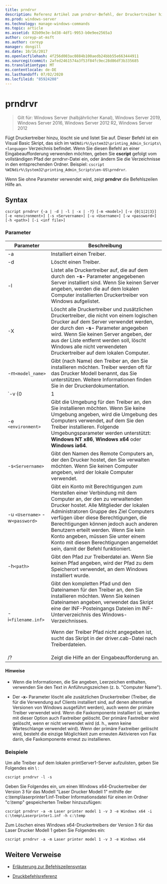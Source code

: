 ```yaml
---
title: prndrvr
description: Referenz Artikel zum prndrvr-Befehl, der Druckertreiber hinzufügt, löscht und auflistet.
ms.prod: windows-server
ms.technology: manage-windows-commands
ms.topic: article
ms.assetid: 82b09e3e-bd38-4df1-9953-b0e9ee2565a3
author: coreyp-at-msft
ms.author: coreyp
manager: dongill
ms.date: 10/16/2017
ms.openlocfilehash: 4f256d003ac0884b100aedb24bbb55e663444911
ms.sourcegitcommit: 2afed2461574a3f53f84fc9ec28d86df3b335685
ms.translationtype: MT
ms.contentlocale: de-DE
ms.lasthandoff: 07/02/2020
ms.locfileid: "85924208"
---
```

# <a name="prndrvr"></a>prndrvr

> Gilt für: Windows Server (halbjährlicher Kanal), Windows Server 2019, Windows Server 2016, Windows Server 2012 R2, Windows Server 2012

Fügt Druckertreiber hinzu, löscht sie und listet Sie auf. Dieser Befehl ist ein Visual Basic Skript, das sich im `%WINdir%\System32\printing_Admin_Scripts\<language>` Verzeichnis befindet. Wenn Sie diesen Befehl an einer Eingabeaufforderung verwenden möchten, geben Sie **cscript** gefolgt vom vollständigen Pfad der prndrvr-Datei ein, oder ändern Sie die Verzeichnisse in den entsprechenden Ordner. Beispiel: `cscript %WINdir%\System32\printing_Admin_Scripts\en-US\prndrvr`.

Wenn Sie ohne Parameter verwendet wird, zeigt **prndrvr** die Befehlszeilen Hilfe an.

## <a name="syntax"></a>Syntax

```
cscript prndrvr {-a | -d | -l | -x | -?} [-m <model>] [-v {0|1|2|3}] [-e <environment>] [-s <Servername>] [-u <Username>] [-w <password>] [-h <path>] [-i <inf file>]
```

### <a name="parameters"></a>Parameter

| Parameter | Beschreibung |
|--|--|
| -a | Installiert einen Treiber. |
| -d | Löscht einen Treiber. |
| -l | Listet alle Druckertreiber auf, die auf dem durch den **-s-** Parameter angegebenen Server installiert sind. Wenn Sie keinen Server angeben, werden die auf dem lokalen Computer installierten Druckertreiber von Windows aufgelistet. |
| -X | Löscht alle Druckertreiber und zusätzlichen Druckertreiber, die nicht von einem logischen Drucker auf dem Server verwendet werden, der durch den **-s-** Parameter angegeben wird. Wenn Sie keinen Server angeben, der aus der Liste entfernt werden soll, löscht Windows alle nicht verwendeten Druckertreiber auf dem lokalen Computer. |
| -m`<model_name>` | Gibt (nach Name) den Treiber an, den Sie installieren möchten. Treiber werden oft für das Drucker Modell benannt, das Sie unterstützen. Weitere Informationen finden Sie in der Druckerdokumentation. |
| `-v {0|1|2|3}` | Gibt die Version des Treibers an, den Sie installieren möchten. Informationen dazu, welche Versionen für welche Umgebung verfügbar sind, finden Sie in der Beschreibung des **-e-** Parameters. Wenn Sie keine Version angeben, wird die Version des Treibers für die Version von Windows, die auf dem Computer ausgeführt wird, auf dem Sie den Treiber installieren, installiert. |
| -e `<environment>` | Gibt die Umgebung für den Treiber an, den Sie installieren möchten. Wenn Sie keine Umgebung angeben, wird die Umgebung des Computers verwendet, auf dem Sie den Treiber installieren. Folgende Umgebungsparameter werden unterstützt: **Windows NT x86**, **Windows x64** oder **Windows ia64**. |
| -s`<Servername>` | Gibt den Namen des Remote Computers an, der den Drucker hostet, den Sie verwalten möchten. Wenn Sie keinen Computer angeben, wird der lokale Computer verwendet. |
| -u `<Username>` -w`<password>` | Gibt ein Konto mit Berechtigungen zum Herstellen einer Verbindung mit dem Computer an, der den zu verwaltenden Drucker hostet. Alle Mitglieder der lokalen Administratoren Gruppe des Ziel Computers verfügen über diese Berechtigungen, die Berechtigungen können jedoch auch anderen Benutzern erteilt werden. Wenn Sie kein Konto angeben, müssen Sie unter einem Konto mit diesen Berechtigungen angemeldet sein, damit der Befehl funktioniert. |
| -h`<path>` | Gibt den Pfad zur Treiberdatei an. Wenn Sie keinen Pfad angeben, wird der Pfad zu dem Speicherort verwendet, an dem Windows installiert wurde. |
| -i`<filename.inf>` | Gibt den kompletten Pfad und den Dateinamen für den Treiber an, den Sie installieren möchten. Wenn Sie keinen Dateinamen angeben, verwendet das Skript eine der INF-Posteingangs Dateien im INF-Unterverzeichnis des Windows-Verzeichnisses.<p>Wenn der Treiber Pfad nicht angegeben ist, sucht das Skript in der driver.cab-Datei nach Treiberdateien. |
| /? | Zeigt die Hilfe an der Eingabeaufforderung an. |

#### <a name="remarks"></a>Hinweise

- Wenn die Informationen, die Sie angeben, Leerzeichen enthalten, verwenden Sie den Text in Anführungszeichen (z. b. "Computer Name").

- Der **-x-** Parameter löscht alle zusätzlichen Druckertreiber (Treiber, die für die Verwendung auf Clients installiert sind, auf denen alternative Versionen von Windows ausgeführt werden), auch wenn der primäre Treiber verwendet wird. Wenn die Faxkomponente installiert ist, werden mit dieser Option auch Faxtreiber gelöscht. Der primäre Faxtreiber wird gelöscht, wenn er nicht verwendet wird (d. h., wenn keine Warteschlange verwendet wird). Wenn der primäre Faxtreiber gelöscht wird, besteht die einzige Möglichkeit zum erneuten Aktivieren von Fax darin, die Faxkomponente erneut zu installieren.

### <a name="examples"></a>Beispiele

Um alle Treiber auf dem lokalen printServer1-Server aufzulisten, geben Sie Folgendes ein \\ :

```
cscript prndrvr -l -s
```

Geben Sie Folgendes ein, um einen Windows x64-Druckertreiber der Version 3 für das Modell "Laser Drucker Modell 1" mithilfe der c:\temp\laserprinter1.inf-Treiber Informationsdatei für einen im Ordner "c:\temp" gespeicherten Treiber hinzuzufügen:

```
cscript prndrvr -a -m Laser printer model 1 -v 3 -e Windows x64 -i c:\temp\Laserprinter1.inf -h c:\temp
```

Zum Löschen eines Windows x64-Druckertreibers der Version 3 für das Laser Drucker Modell 1 geben Sie Folgendes ein:

```
cscript prndrvr -a -m Laser printer model 1 -v 3 -e Windows x64
```

## <a name="additional-references"></a>Weitere Verweise

- [Erläuterung zur Befehlszeilensyntax](command-line-syntax-key.md)

- [Druckbefehlsreferenz](print-command-reference.md)
